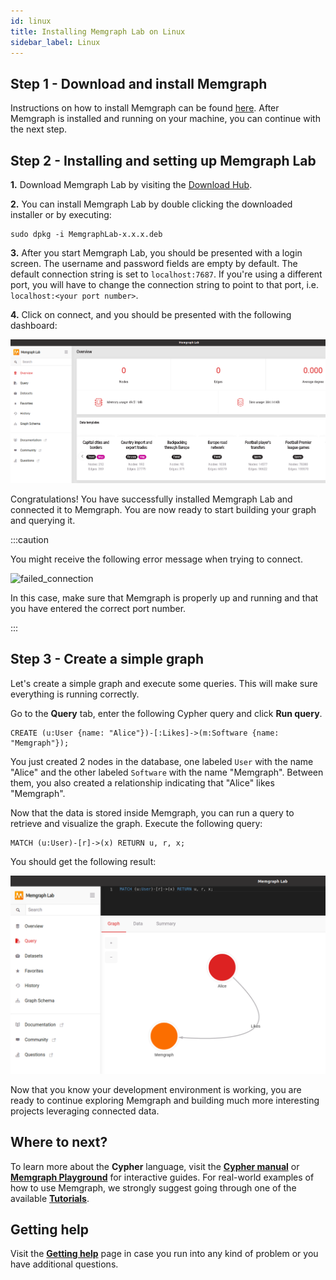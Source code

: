 ```yaml
---
id: linux
title: Installing Memgraph Lab on Linux
sidebar_label: Linux
---
```


## Step 1 - Download and install Memgraph

Instructions on how to install Memgraph can be found
[here](/memgraph/installation). After Memgraph is installed
and running on your machine, you can continue with the next step.

## Step 2 - Installing and setting up Memgraph Lab

**1.** Download Memgraph Lab by visiting the [Download
Hub](https://memgraph.com/download/#lab).

**2.** You can install Memgraph Lab by double clicking the downloaded installer
or by executing:

```console
sudo dpkg -i MemgraphLab-x.x.x.deb
```

**3.** After you start Memgraph Lab, you should be presented with a login
screen. The username and password fields are empty by default. The default
connection string is set to `localhost:7687`. If you're using a different port,
you will have to change the connection string to point to that port, i.e.
`localhost:<your port number>`.

**4.** Click on connect, and you should be presented with the following
dashboard:

![lab-dashboard](../data/installation/lab-dashboard.png)

Congratulations! You have successfully installed Memgraph Lab and connected it
to Memgraph. You are now ready to start building your graph and querying it.

:::caution

You might receive the following error message when trying to connect.

![failed_connection](../data/failed_connection.png)

In this case, make sure that Memgraph is properly up and running and that you
have entered the correct port number.

:::

## Step 3 - Create a simple graph

Let's create a simple graph and execute some queries. This will make sure
everything is running correctly.

Go to the **Query** tab, enter the following Cypher query and click **Run
query**.

```cypher
CREATE (u:User {name: "Alice"})-[:Likes]->(m:Software {name: "Memgraph"});
```

You just created 2 nodes in the database, one labeled `User` with the name
"Alice" and the other labeled `Software` with the name "Memgraph". Between them,
you also created a relationship indicating that "Alice" likes "Memgraph".

Now that the data is stored inside Memgraph, you can run a query to retrieve and
visualize the graph. Execute the following query:

```cypher
MATCH (u:User)-[r]->(x) RETURN u, r, x;
```

You should get the following result:

![graph_result](../data/installation/lab-graph.png)

Now that you know your development environment is working, you are ready to
continue exploring Memgraph and building much more interesting projects
leveraging connected data.

## Where to next?

To learn more about the **Cypher** language, visit the **[Cypher
manual](/cypher-manual)** or **[Memgraph
Playground](https://playground.memgraph.com/)** for interactive guides. For
real-world examples of how to use Memgraph, we strongly suggest going through
one of the available **[Tutorials](/memgraph/tutorials)**.

## Getting help

Visit the **[Getting help](/help-center)** page in case you run into any kind of
problem or you have additional questions.
